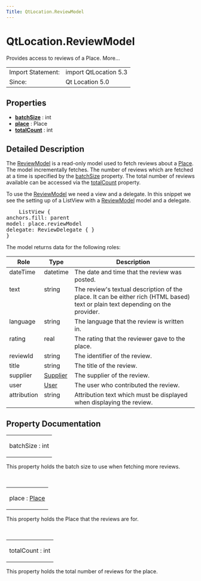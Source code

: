 ```yaml
---
Title: QtLocation.ReviewModel
---
```


# QtLocation.ReviewModel

<span class="subtitle"></span>
<!-- $$$ReviewModel-brief -->
<p>Provides access to reviews of a Place. More...</p>
<!-- @@@ReviewModel -->
<table class="alignedsummary">
<tr><td class="memItemLeft rightAlign topAlign"> Import Statement:</td><td class="memItemRight bottomAlign"> import QtLocation 5.3</td></tr><tr><td class="memItemLeft rightAlign topAlign"> Since:</td><td class="memItemRight bottomAlign">  Qt Location 5.0</td></tr></table><ul>
</ul>
<h2 id="properties">Properties</h2>
<ul>
<li class="fn"><b><b><a href="..//QtLocation.ReviewModel.md#batchSize-prop">batchSize</a></b></b> : int</li>
<li class="fn"><b><b><a href="..//QtLocation.ReviewModel.md#place-prop">place</a></b></b> : Place</li>
<li class="fn"><b><b><a href="..//QtLocation.ReviewModel.md#totalCount-prop">totalCount</a></b></b> : int</li>
</ul>
<!-- $$$ReviewModel-description -->
<h2 id="details">Detailed Description</h2>
</p>
<p>The <a href="..//QtLocation.ReviewModel.md">ReviewModel</a> is a read-only model used to fetch reviews about a <a href="..//QtLocation.location-cpp-qml.md#place">Place</a>. The model incrementally fetches. The number of reviews which are fetched at a time is specified by the <a href="..//QtLocation.ReviewModel.md#batchSize-prop">batchSize</a> property. The total number of reviews available can be accessed via the <a href="..//QtLocation.ReviewModel.md#totalCount-prop">totalCount</a> property.</p>
<p>To use the <a href="..//QtLocation.ReviewModel.md">ReviewModel</a> we need a view and a delegate. In this snippet we see the setting up of a ListView with a <a href="..//QtLocation.ReviewModel.md">ReviewModel</a> model and a delegate.</p>
<pre class="qml">    <span class="type">ListView</span> {
<span class="name">anchors</span>.fill: <span class="name">parent</span>
<span class="name">model</span>: <span class="name">place</span>.<span class="name">reviewModel</span>
<span class="name">delegate</span>: <span class="name">ReviewDelegate</span> { }
}</pre>
<p>The model returns data for the following roles:</p>
<table class="generic">
<thead><tr class="qt-style"><th >Role</th><th >Type</th><th >Description</th></tr></thead>
<tr valign="top"><td >dateTime</td><td >datetime</td><td >The date and time that the review was posted.</td></tr>
<tr valign="top"><td >text</td><td >string</td><td >The review's textual description of the place. It can be either rich (HTML based) text or plain text depending on the provider.</td></tr>
<tr valign="top"><td >language</td><td >string</td><td >The language that the review is written in.</td></tr>
<tr valign="top"><td >rating</td><td >real</td><td >The rating that the reviewer gave to the place.</td></tr>
<tr valign="top"><td >reviewId</td><td >string</td><td >The identifier of the review.</td></tr>
<tr valign="top"><td >title</td><td >string</td><td >The title of the review.</td></tr>
<tr valign="top"><td >supplier</td><td ><a href="..//QtLocation.Supplier.md">Supplier</a></td><td >The supplier of the review.</td></tr>
<tr valign="top"><td >user</td><td ><a href="..//QtLocation.User.md">User</a></td><td >The user who contributed the review.</td></tr>
<tr valign="top"><td >attribution</td><td >string</td><td >Attribution text which must be displayed when displaying the review.</td></tr>
</table>
<!-- @@@ReviewModel -->
<h2>Property Documentation</h2>
<!-- $$$batchSize -->
<table class="qmlname"><tr valign="top" id="batchSize-prop"><td class="tblQmlPropNode"><p><span class="name">batchSize</span> : <span class="type">int</span></p></td></tr></table><p>This property holds the batch size to use when fetching more reviews.</p>
<!-- @@@batchSize -->
<br/>
<!-- $$$place -->
<table class="qmlname"><tr valign="top" id="place-prop"><td class="tblQmlPropNode"><p><span class="name">place</span> : <span class="type"><a href="..//QtLocation.Place.md">Place</a></span></p></td></tr></table><p>This property holds the Place that the reviews are for.</p>
<!-- @@@place -->
<br/>
<!-- $$$totalCount -->
<table class="qmlname"><tr valign="top" id="totalCount-prop"><td class="tblQmlPropNode"><p><span class="name">totalCount</span> : <span class="type">int</span></p></td></tr></table><p>This property holds the total number of reviews for the place.</p>
<!-- @@@totalCount -->
<br/>
